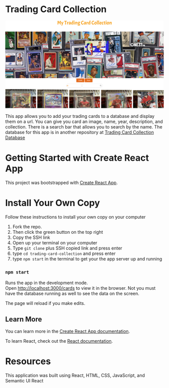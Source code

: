 # Trading Card Collection

![image](src/images/readme-image.png)

This app allows you to add your trading cards to a database and display them on a url. You can give you card an image, name, year, description, and collection. There is a search bar that allows you to search by the name. The database for this app is in another repository at [Trading Card Collection Database](https://github.com/bsmitty815/trading-card-collection-db)

# Getting Started with Create React App

This project was bootstrapped with [Create React App](https://github.com/facebook/create-react-app).

# Install Your Own Copy
Follow these instructions to install your own copy on your computer

1. Fork the repo.
2. Then click the green button on the top right
3. Copy the SSH link
4. Open up your terminal on your computer
5. Type `git clone` plus SSH copied link and press enter
6. type `cd trading-card-collection` and press enter
7. type `npm start` in the terminal to get your the app server up and running

### `npm start`

Runs the app in the development mode.\
Open [http://localhost:3000/cards](http://localhost:3000/cards) to view it in the browser. Not you must have the database running as well to see the data on the screen.

The page will reload if you make edits.


## Learn More

You can learn more in the [Create React App documentation](https://facebook.github.io/create-react-app/docs/getting-started).

To learn React, check out the [React documentation](https://reactjs.org/).



# Resources
This application was built using React, HTML, CSS, JavaScript, and Semantic UI React

